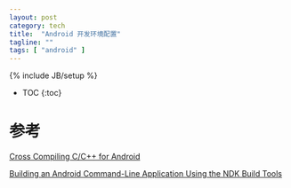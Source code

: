 ```yaml
---
layout: post
category: tech
title:  "Android 开发环境配置"
tagline: ""
tags: [ "android" ] 
---
```

{% include JB/setup %}

* TOC
{:toc}

# 参考

[Cross Compiling C/C++ for Android](https://nickdesaulniers.github.io/blog/2016/07/01/android-cli/)

[Building an Android Command-Line Application Using the NDK Build Tools](https://software.intel.com/en-us/articles/building-an-android-command-line-application-using-the-ndk-build-tools)


